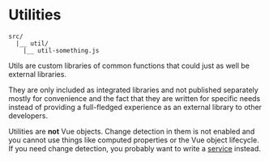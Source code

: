 
# Utilities

```
src/
  |__ util/
    |__ util-something.js
```

Utils are custom libraries of common functions that could just as well be external libraries.

They are only included as integrated libraries and not published separately mostly for convenience and the fact that they are written for specific needs instead of providing a full-fledged experience as an external library to other developers.

Utilities are **not** Vue objects. Change detection in them is not enabled and you cannot use things like computed properties or the Vue object lifecycle. If you need change detection, you probably want to write a [service](services.md) instead.
